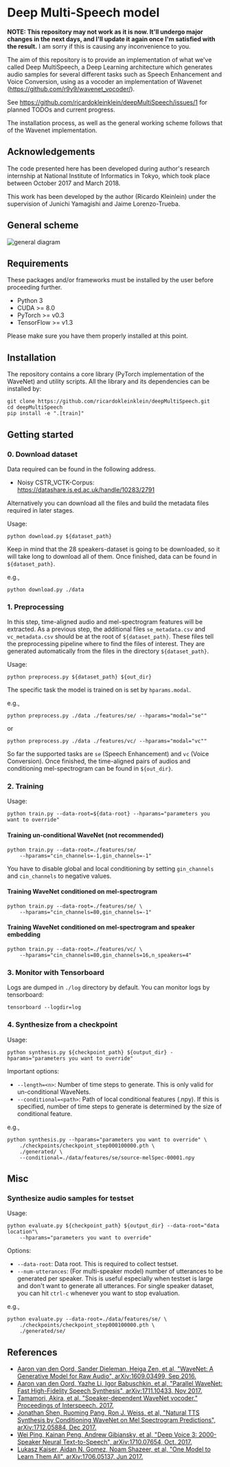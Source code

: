 # Deep Multi-Speech model

**NOTE: This repository may not work as it is now. It'll undergo major changes in the next days, and I'll update it again once I'm satisfied with the result.** I am sorry if this is causing any inconvenience to you.


The aim of this repository is to provide an implementation of what we've called Deep MultiSpeech, a Deep Learning architecture
which generates audio samples for several different tasks such as Speech Enhancement and Voice Conversion, using as a 
vocoder an implementation of Wavenet (https://github.com/r9y9/wavenet_vocoder/).

See https://github.com/ricardokleinklein/deepMultiSpeech/issues/1 for planned TODOs and current progress.

The installation process, as well as the general working scheme follows that of the Wavenet implementation.

## Acknowledgements

The code presented here has been developed during author's research internship at National Institute of Informatics in Tokyo, which took place between October 2017 and March 2018.

This work has been developed by the author (Ricardo Kleinlein) under the supervision of Junichi Yamagishi and Jaime Lorenzo-Trueba.

## General scheme

![general diagram](images/diagram.png)

## Requirements

These packages and/or frameworks must be installed by the user before proceeding further.

- Python 3
- CUDA >= 8.0
- PyTorch >= v0.3
- TensorFlow >= v1.3

Please make sure you have them properly installed at this point.

## Installation

The repository contains a core library (PyTorch implementation of the WaveNet) and utility scripts. All the library and its dependencies can be installed by:

```
git clone https://github.com/ricardokleinklein/deepMultiSpeech.git
cd deepMultiSpeech
pip install -e ".[train]"
```

## Getting started

### 0. Download dataset

Data required can be found in the following address.
- Noisy CSTR_VCTK-Corpus: https://datashare.is.ed.ac.uk/handle/10283/2791

Alternatively you can download all the files and build the metadata files
required in later stages.

Usage:
```
python download.py ${dataset_path}
```

Keep in mind that the 28 speakers-dataset is going to be downloaded, so it will take long to download all of them. Once finished, data can be found in `${dataset_path}`. 

e.g.,

```
python download.py ./data
```

### 1. Preprocessing

In this step, time-aligned audio and mel-spectrogram features will be extracted. As a previous step, the additional files `se_metadata.csv` and `vc_metadata.csv` should be at the root of `${dataset_path}`. These files tell the preprocessing pipeline where to find the files of interest. They are generated automatically from the files in the directory `${dataset_path}`.

Usage:

```
python preprocess.py ${dataset_path} ${out_dir}
```

The specific task the model is trained on is set by `hparams.modal`.

e.g.,

```
python preprocess.py ./data ./features/se/ --hparams="modal="se""
```
or
```
python preprocess.py ./data ./features/vc/ --hparams="modal="vc""
```

So far the supported tasks are `se` (Speech Enhancement) and `vc` (Voice Conversion). Once finished, the time-aligned pairs of audios and conditioning mel-spectrogram can be found in `${out_dir}`.

### 2. Training

Usage:

```
python train.py --data-root=${data-root} --hparams="parameters you want to override"
```


#### Training un-conditional WaveNet (not recommended)

```
python train.py --data-root=./features/se/
    --hparams="cin_channels=-1,gin_channels=-1"
```

You have to disable global and local conditioning by setting `gin_channels` and `cin_channels` to negative values.

#### Training WaveNet conditioned on mel-spectrogram

```
python train.py --data-root=./features/se/ \
    --hparams="cin_channels=80,gin_channels=-1"
```

#### Training WaveNet conditioned on mel-spectrogram and speaker embedding

```
python train.py --data-root=./features/vc/ \
    --hparams="cin_channels=80,gin_channels=16,n_speakers=4"
```

### 3. Monitor with Tensorboard

Logs are dumped in `./log` directory by default. You can monitor logs by tensorboard:

```
tensorboard --logdir=log
```

### 4. Synthesize from a checkpoint

Usage:

```
python synthesis.py ${checkpoint_path} ${output_dir} -hparams="parameters you want to override"
```

Important options:

- `--length=<n>`: Number of time steps to generate. This is only valid for un-conditional WaveNets.
- `--conditional=<path>`: Path of local conditional features (.npy). If this is specified, number of time steps to generate is determined by the size of conditional feature.

e.g.,

```
python synthesis.py --hparams="parameters you want to override" \ 
    ./checkpoints/checkpoint_step000100000.pth \
    ./generated/ \
    --conditional=./data/features/se/source-melSpec-00001.npy
```

## Misc

### Synthesize audio samples for testset

Usage:


```
python evaluate.py ${checkpoint_path} ${output_dir} --data-root="data location"\
    --hparams="parameters you want to override"
```

Options:

- `--data-root`: Data root. This is required to collect testset.
- `--num-utterances`: (For multi-speaker model) number of utterances to be generated per speaker. This is useful especially when testset is large and don't want to generate all utterances. For single speaker dataset, you can hit `ctrl-c` whenever you want to stop evaluation.

e.g.,

```
python evaluate.py --data-root=./data/features/se/ \
    ./checkpoints/checkpoint_step000100000.pth \
    ./generated/se/
```

## References

- [Aaron van den Oord, Sander Dieleman, Heiga Zen, et al, "WaveNet: A Generative Model for Raw Audio", 	arXiv:1609.03499, Sep 2016.](https://arxiv.org/abs/1609.03499)
- [Aaron van den Oord, Yazhe Li, Igor Babuschkin, et al, "Parallel WaveNet: Fast High-Fidelity Speech Synthesis", 	arXiv:1711.10433, Nov 2017.](https://arxiv.org/abs/1711.10433)
- [Tamamori, Akira, et al. "Speaker-dependent WaveNet vocoder." Proceedings of Interspeech. 2017.](http://www.isca-speech.org/archive/Interspeech_2017/pdfs/0314.PDF)
- [Jonathan Shen, Ruoming Pang, Ron J. Weiss, et al, "Natural TTS Synthesis by Conditioning WaveNet on Mel Spectrogram Predictions", arXiv:1712.05884, Dec 2017.](https://arxiv.org/abs/1712.05884)
- [Wei Ping, Kainan Peng, Andrew Gibiansky, et al, "Deep Voice 3: 2000-Speaker Neural Text-to-Speech", arXiv:1710.07654, Oct. 2017.](https://arxiv.org/abs/1710.07654)
- [Lukasz Kaiser, Aidan N. Gomez, Noam Shazeer, et al, "One Model to Learn Them All", arXiv:1706.05137, Jun 2017.](https://arxiv.org/abs/1706.05137)
